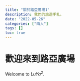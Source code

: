 ```yaml
---
title: "關於路亞廣場1"
description: 我們的旅遊手札。 
date: "2022-05-26"
categories: ["兩人"]
tags: []
toc: true
---
```


# 歡迎來到路亞廣場
Welcome to $LuYa^2$.  


